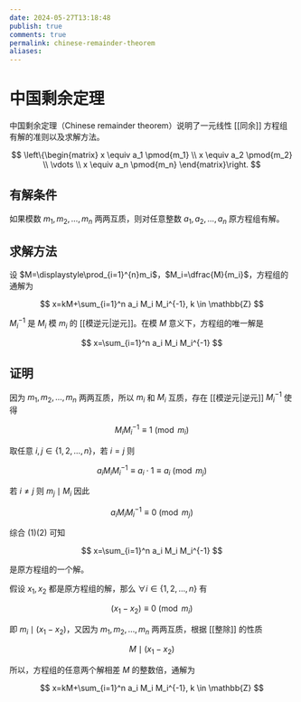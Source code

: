 ```yaml
---
date: 2024-05-27T13:18:48
publish: true
comments: true
permalink: chinese-remainder-theorem
aliases:
---
```


# 中国剩余定理

中国剩余定理（Chinese remainder theorem）说明了一元线性 [[同余]] 方程组有解的准则以及求解方法。

$$
\left\{\begin{matrix}
x \equiv a_1 \pmod{m_1} \\
x \equiv a_2 \pmod{m_2} \\
\vdots  \\
x \equiv a_n \pmod{m_n}
\end{matrix}\right.
$$

## 有解条件

如果模数 $m_1,m_2,\dots,m_n$ 两两互质，则对任意整数 $a_1,a_2,\dots,a_n$ 原方程组有解。

## 求解方法

设 $M=\displaystyle\prod_{i=1}^{n}m_i$，$M_i=\dfrac{M}{m_i}$，方程组的通解为

$$
x=kM+\sum_{i=1}^n a_i M_i M_i^{-1}, k \in \mathbb{Z}
$$

$M_i^{-1}$ 是 $M_i$ 模 $m_i$ 的 [[模逆元|逆元]]。在模 $M$ 意义下，方程组的唯一解是

$$
x=\sum_{i=1}^n a_i M_i M_i^{-1}
$$

## 证明

因为 $m_1,m_2,\dots,m_n$ 两两互质，所以 $m_i$ 和 $M_i$ 互质，存在 [[模逆元|逆元]] $M_i^{-1}$ 使得

$$
M_i M_i^{-1} \equiv 1 \pmod{m_i}
$$

取任意 $i,j \in \{1,2,\dots,n\}$，若 $i=j$ 则

$$
a_i M_i M_i^{-1} \equiv a_i \cdot 1 \equiv a_i \pmod{m_j} \tag{1}
$$

若 $i \ne j$ 则 $m_j \mid M_i$ 因此

$$
a_i M_i M_i^{-1} \equiv 0 \pmod{m_j} \tag{2}
$$

综合 $(1)(2)$ 可知

$$
x=\sum_{i=1}^n a_i M_i M_i^{-1}
$$

是原方程组的一个解。

假设 $x_1,x_2$ 都是原方程组的解，那么 $\forall i \in \{1,2,\dots,n\}$ 有

$$
(x_1 - x_2) \equiv 0 \pmod{m_i}
$$

即 $m_i \mid (x_1-x_2)$，又因为 $m_1,m_2,\dots,m_n$ 两两互质，根据 [[整除]] 的性质

$$
M \mid (x_1-x_2)
$$

所以，方程组的任意两个解相差 $M$ 的整数倍，通解为

$$
x=kM+\sum_{i=1}^n a_i M_i M_i^{-1}, k \in \mathbb{Z}
$$
